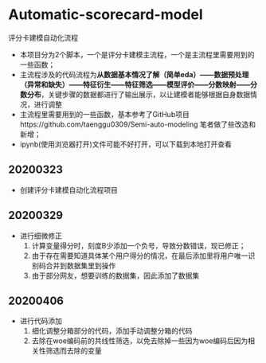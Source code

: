 # Automatic-scorecard-model
评分卡建模自动化流程


- 本项目分为2个脚本，一个是评分卡建模主流程，一个是主流程里需要用到的一些函数；
- 主流程涉及的代码流程为**从数据基本情况了解（简单eda）——数据预处理（异常和缺失）——特征衍生——特征筛选——模型评价——分数映射——分数分布**，关键步骤的数据都进行了输出展示，以让建模者能够根据自身数据情况，进行调整
- 主流程里需要用到的一些函数，基本参考了GitHub项目https://github.com/taenggu0309/Semi-auto-modeling 笔者做了些改造和新增；
- ipynb(使用浏览器打开)文件可能不好打开，可以下载到本地打开查看

## 20200323
- 创建评分卡建模自动化流程项目

## 20200329

- 进行细微修正
   1. 计算变量得分时，刻度B少添加一个负号，导致分数错误，现已修正；
   2. 由于存在需要知道具体某个用户得分的情况，在最后添加里将用户唯一识别码合并到数据集里到操作
   3. 由于部分网友，想要训练的数据集，因此添加了数据集
   
## 20200406

- 进行代码添加
   1. 细化调整分箱部分的代码，添加手动调整分箱的代码
   2. 去除在woe编码前的共线性筛选，以免去除掉一些因为woe编码后因为相关性筛选而去除的变量
